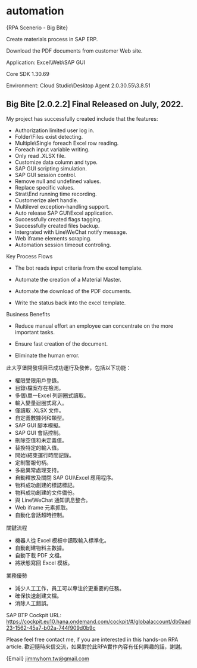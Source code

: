# automation
{RPA Scenerio - Big Bite}

Create materials process in SAP ERP.

Download the PDF documents from customer Web site.

Application: Excel\Web\SAP GUI

Core SDK 1.30.69

Environment: Cloud Studio\Desktop Agent 2.0.30.55\3.8.51

## Big Bite [2.0.2.2] Final Released on July, 2022.
My project has successfully created include that the features:
- Authorization limited user log in.
- Folder\Files exist detecting.
- Multiple\Single foreach Excel row reading.
- Foreach input variable writing.
- Only read .XLSX file.
- Customize data column and type.
- SAP GUI scripting simulation.
- SAP GUI session control.
- Remove null and undefined values.
- Replace specific values.
- Strat\End running time recording.
- Customerize alert handle.
- Multilevel exception-handling support.
- Auto release SAP GUI\Excel application.
- Successfully created flags tagging.
- Successfully created files backup.
- Intergrated with Line\WeChat notify message.
- Web iframe elements scraping.
- Automation session timeout controling.

Key Process Flows

- The bot reads input criteria from the excel template.

- Automate the creation of a Material Master.

- Automate the download of the PDF documents.

- Write the status back into the excel template.

Business Benefits

- Reduce manual effort an employee can concentrate on the more important tasks.

- Ensure fast creation of the document.

- Eliminate the human error.

此大亨堡開發項目已成功運行及發佈，包括以下功能： 
- 權限受限用戶登錄。 
- 目錄\檔案存在檢測。 
- 多個\單一Excel 列迴圈式讀取。 
- 輸入變量迴圈式寫入。 
- 僅讀取 .XLSX 文件。
- 自定義數據列和類型。
- SAP GUI 腳本模擬。 
- SAP GUI 會話控制。 
- 刪除空值和未定義值。 
- 替換特定的輸入值。 
- 開始\結束運行時間記錄。 
- 定制警報句柄。
- 多級異常處理支持。
- 自動釋放及關閉 SAP GUI\Excel 應用程序。 
- 物料成功創建的標誌標記。 
- 物料成功創建的文件備份。
- 與 Line\WeChat 通知訊息整合。
- Web iframe 元素抓取。
- 自動化會話超時控制。


關鍵流程 
- 機器人從 Excel 模板中讀取輸入標準化。
- 自動創建物料主數據。
- 自動下載 PDF 文檔。
- 將狀態寫回 Excel 模板。

業務優勢 
- 減少人工工作，員工可以專注於更重要的任務。
- 確保快速創建文檔。
- 消除人工錯誤。

SAP BTP Cockpit URL:
https://cockpit.eu10.hana.ondemand.com/cockpit/#/globalaccount/db0aad23-1562-45a7-b02a-744f909d0b9c

Please feel free contact me, if you are interested in this hands-on RPA article.
歡迎隨時來信交流，如果對於此RPA實作內容有任何興趣的話，謝謝。

{Email} jimmyhorn.tw@gmail.com
